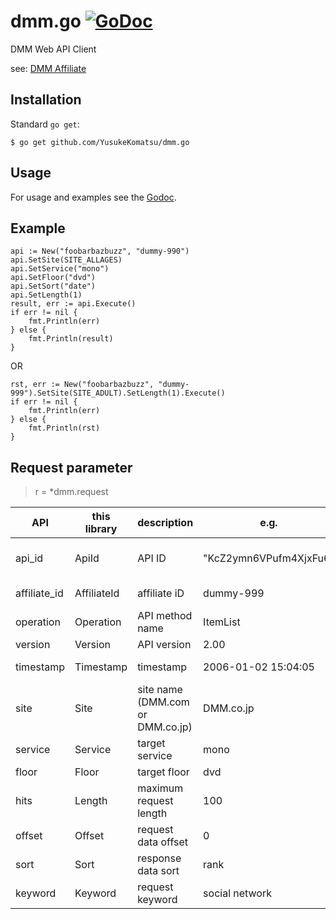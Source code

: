 # dmm.go [![GoDoc](https://img.shields.io/badge/go-reference-blue.svg?style=flat-square)](https://godoc.org/github.com/usk81/dmm.go)
DMM Web API Client

see: [DMM Affiliate](https://affiliate.dmm.com/)

## Installation

Standard `go get`:

```
$ go get github.com/YusukeKomatsu/dmm.go
```

## Usage

For usage and examples see the [Godoc](https://godoc.org/github.com/YusukeKomatsu/dmm.go).

## Example

```
api := New("foobarbazbuzz", "dummy-990")
api.SetSite(SITE_ALLAGES)
api.SetService("mono")
api.SetFloor("dvd")
api.SetSort("date")
api.SetLength(1)
result, err := api.Execute()
if err != nil {
    fmt.Println(err)
} else {
    fmt.Println(result)
}
```

OR

```
rst, err := New("foobarbazbuzz", "dummy-999").SetSite(SITE_ADULT).SetLength(1).Execute()
if err != nil {
    fmt.Println(err)
} else {
    fmt.Println(rst)
}
```

## Request parameter

>r = *dmm.request

| API | this library | description | e.g. | how to set parameter |
|---|---|---|---|---|
| api_id | ApiId | API ID | "KcZ2ymn6VPufm4XjxFu6" | r := New("KcZ2ymn6VPufm4XjxFu6", "dummy-999") |
| affiliate_id | AffiliateId | affiliate iD | dummy-999 | r := New("foobarbazbuzz", "dummy-999") |
| operation | Operation | API method name | ItemList | Nothing (operation exists ItemList **ONLY**) |
| version | Version | API version | 2.00 | Nothing (version 2 **ONLY**) |
| timestamp | Timestamp | timestamp | 2006-01-02 15:04:05 | Nothing(timestamp is automatically set) |
| site | Site | site name (DMM.com or DMM.co.jp) | DMM.co.jp | r.SetSite("DMM.com") |
| service | Service | target service | mono | r.SetService("mono") |
| floor | Floor | target floor | dvd | r.SetFloor("dvd") |
| hits | Length | maximum request length | 100 | r.SetLength(100) |
| offset | Offset | request data offset | 0 | r.SetOffset(0) |
| sort | Sort | response data sort | rank | r.SetSort("rank") |
| keyword | Keyword | request keyword | social network | r.SetKeyword("social network") |
